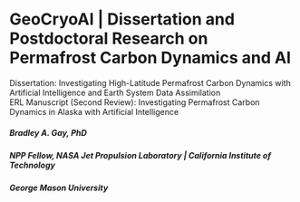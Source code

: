 # GeoCryoAI | Dissertation and Postdoctoral Research on Permafrost Carbon Dynamics and AI
Dissertation: Investigating High-Latitude Permafrost Carbon Dynamics with Artificial Intelligence and Earth System Data Assimilation
<br>
ERL Manuscript (Second Review): Investigating Permafrost Carbon Dynamics in Alaska with Artificial Intelligence
<br>
##### Bradley A. Gay, PhD
##### NPP Fellow, NASA Jet Propulsion Laboratory | California Institute of Technology
##### George Mason University
